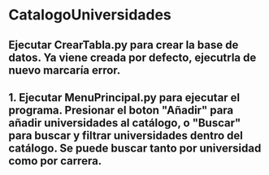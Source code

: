# CatalogoUniversidades
## Ejecutar CrearTabla.py para crear la base de datos. Ya viene creada por defecto, ejecutrla de nuevo marcaría error.
## 1. Ejecutar MenuPrincipal.py para ejecutar el programa. Presionar el boton "Añadir" para añadir universidades al catálogo, o "Buscar" para buscar y filtrar universidades dentro del catálogo. Se puede buscar tanto por universidad como por carrera.
